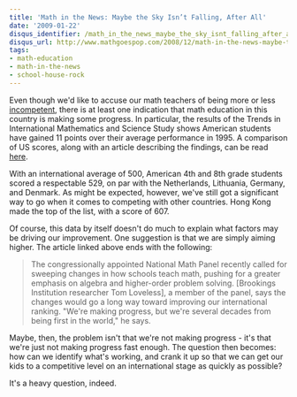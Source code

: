 ```yaml
---
title: 'Math in the News: Maybe the Sky Isn’t Falling, After All'
date: '2009-01-22'
disqus_identifier: /math_in_the_news_maybe_the_sky_isnt_falling_after_all/
disqus_url: http://www.mathgoespop.com/2008/12/math-in-the-news-maybe-the-sky-isnt-falling-after-all.html
tags:
- math-education
- math-in-the-news
- school-house-rock
---
```

Even though we'd like to accuse our math teachers of being more or less <a href="http://mathgoespop.blogspot.com/2008/11/math-in-news-are-math-teachers-really.html">incompetent</a>, there is at least one indication that math education in this country is making some progress.  In particular, the results of the Trends in International Mathematics and Science Study shows American students have gained 11 points over their average performance in 1995.  A comparison of US scores, along with an article describing the findings, can be read <a href="http://www.usatoday.com/news/education/2008-12-09-math-sci-scores_N.htm">here</a>.

With an international average of 500, American 4th and 8th grade students scored a respectable 529, on par with the Netherlands, Lithuania, Germany, and Denmark.  As might be expected, however, we've still got a significant way to go when it comes to competing with other countries.  Hong Kong made the top of the list, with a score of 607.

Of course, this data by itself doesn't do much to explain what factors may be driving our improvement.  One suggestion is that we are simply aiming higher.  The article linked above ends with the following:

<blockquote>The congressionally appointed National Math Panel recently called for sweeping changes in how schools teach math, pushing for a greater emphasis on algebra and higher-order problem solving. [Brookings Institution researcher Tom Loveless], a member of the panel, says the changes would go a long way toward improving our international ranking. "We're making progress, but we're several decades from being first in the world," he says.</blockquote>

Maybe, then, the problem isn't that we're not making progress - it's that we're just not making progress fast enough.  The question then becomes: how can we identify what's working, and crank it up so that we can get our kids to a competitive level on an international stage as quickly as possible?

It's a heavy question, indeed.